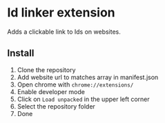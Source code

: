 
# Id linker extension

Adds a clickable link to Ids on websites.

## Install

1. Clone the repository
2. Add website url to matches array in manifest.json
3. Open chrome with `chrome://extensions/`
4. Enable developer mode
5. Click on `Load unpacked` in the upper left corner
6. Select the repository folder
7. Done
